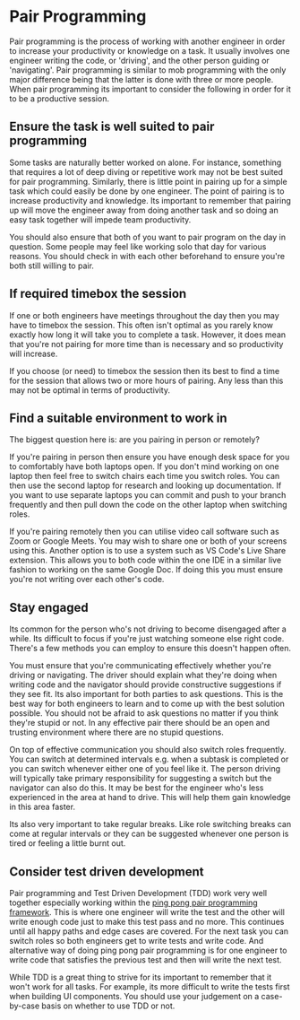 # Pair Programming

Pair programming is the process of working with another engineer in order to increase your productivity or knowledge on a task. It usually involves one engineer writing the code, or 'driving', and the other person guiding or 'navigating'. Pair programming is similar to mob programming with the only major difference being that the latter is done with three or more people. When pair programming its important to consider the following in order for it to be a productive session.

## Ensure the task is well suited to pair programming

Some tasks are naturally better worked on alone. For instance, something that requires a lot of deep diving or repetitive work may not be best suited for pair programming. Similarly, there is little point in pairing up for a simple task which could easily be done by one engineer. The point of pairing is to increase productivity and knowledge. Its important to remember that pairing up will move the engineer away from doing another task and so doing an easy task together will impede team productivity.

You should also ensure that both of you want to pair program on the day in question. Some people may feel like working solo that day for various reasons. You should check in with each other beforehand to ensure you're both still willing to pair.

## If required timebox the session

If one or both engineers have meetings throughout the day then you may have to timebox the session. This often isn't optimal as you rarely know exactly how long it will take you to complete a task. However, it does mean that you're not pairing for more time than is necessary and so productivity will increase.

If you choose (or need) to timebox the session then its best to find a time for the session that allows two or more hours of pairing. Any less than this may not be optimal in terms of productivity.

## Find a suitable environment to work in

The biggest question here is: are you pairing in person or remotely?

If you're pairing in person then ensure you have enough desk space for you to comfortably have both laptops open. If you don't mind working on one laptop then feel free to switch chairs each time you switch roles. You can then use the second laptop for research and looking up documentation. If you want to use separate laptops you can commit and push to your branch frequently and then pull down the code on the other laptop when switching roles.

If you're pairing remotely then you can utilise video call software such as Zoom or Google Meets. You may wish to share one or both of your screens using this. Another option is to use a system such as VS Code's Live Share extension. This allows you to both code within the one IDE in a similar live fashion to working on the same Google Doc. If doing this you must ensure you're not writing over each other's code.

## Stay engaged

Its common for the person who's not driving to become disengaged after a while. Its difficult to focus if you're just watching someone else right code. There's a few methods you can employ to ensure this doesn't happen often.

You must ensure that you're communicating effectively whether you're driving or navigating. The driver should explain what they're doing when writing code and the navigator should provide constructive suggestions if they see fit. Its also important for both parties to ask questions. This is the best way for both engineers to learn and to come up with the best solution possible. You should not be afraid to ask questions no matter if you think they're stupid or not. In any effective pair there should be an open and trusting environment where there are no stupid questions.

On top of effective communication you should also switch roles frequently. You can switch at determined intervals e.g. when a subtask is completed or you can switch whenever either one of you feel like it. The person driving will typically take primary responsibility for suggesting a switch but the navigator can also do this. It may be best for the engineer who's less experienced in the area at hand to drive. This will help them gain knowledge in this area faster.

Its also very important to take regular breaks. Like role switching breaks can come at regular intervals or they can be suggested whenever one person is tired or feeling a little burnt out.

## Consider test driven development

Pair programming and Test Driven Development (TDD) work very well together especially working within the [ping pong pair programming framework](https://anthonysciamanna.com/2015/04/18/ping-pong-pair-programming.html). This is where one engineer will write the test and the other will write enough code just to make this test pass and no more. This continues until all happy paths and edge cases are covered. For the next task you can switch roles so both engineers get to write tests and write code. And alternative way of doing ping pong pair programming is for one engineer to write code that satisfies the previous test and then will write the next test.

While TDD is a great thing to strive for its important to remember that it won't work for all tasks. For example, its more difficult to write the tests first when building UI components. You should use your judgement on a case-by-case basis on whether to use TDD or not.
